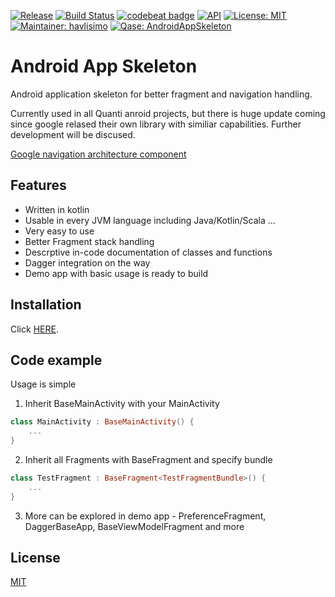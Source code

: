 [![Release](https://jitpack.io/v/Qase/AndroidAppSkeleton.svg)](https://jitpack.io/#Qase/AndroidAppSkeleton)
[![Build Status](https://travis-ci.org/Qase/AndroidAppSkeleton.svg?branch=master)](https://travis-ci.org/Qase/AndroidAppSkeleton)
[![codebeat badge](https://codebeat.co/badges/4fe55c63-de52-4d3f-9d70-7f21d3a5ea60)](https://codebeat.co/projects/github-com-qase-androidappskeleton-master)
[![API](https://img.shields.io/badge/API-16%2B-brightgreen.svg?style=flat)](https://android-arsenal.com/api?level=16)
[![License: MIT](https://img.shields.io/badge/License-MIT-yellow.svg)](https://opensource.org/licenses/MIT)
[![Maintainer: havlisimo](https://img.shields.io/badge/Maintainer-havlisimo-blue.svg)](mailto:tomas.havlicek@quanti.cz)
[![Qase: AndroidAppSkeleton](https://img.shields.io/badge/Qase-AndroidAppSkeleton-ff69b4.svg)](https://github.com/Qase/AndroidAppSkeleton)

# Android App Skeleton

Android application skeleton for better fragment and navigation handling.

Currently used in all Quanti anroid projects, but there is huge update coming since google relased their own library with similiar capabilities. Further development will be discused.

[Google navigation architecture component](https://developer.android.com/topic/libraries/architecture/navigation/)

## Features
* Written in kotlin
* Usable in every JVM language including Java/Kotlin/Scala ...
* Very easy to use
* Better Fragment stack handling
* Descrptive in-code documentation of classes and functions
* Dagger integration on the way
* Demo app with basic usage is ready to build

## Installation

Click [HERE](https://jitpack.io/#Qase/AndroidAppSkeleton).

## Code example

Usage is simple

1) Inherit BaseMainActivity with your MainActivity
```kotlin
class MainActivity : BaseMainActivity() {
    ...
}
```

2) Inherit all Fragments with BaseFragment and specify bundle
```kotlin
class TestFragment : BaseFragment<TestFragmentBundle>() {
    ...
}
```

3) More can be explored in demo app - PreferenceFragment, DaggerBaseApp, BaseViewModelFragment and more


## License
[MIT](https://github.com/nishanths/license/blob/master/LICENSE)
